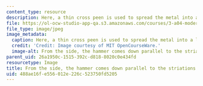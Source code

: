 ```yaml
---
content_type: resource
description: Here, a thin cross peen is used to spread the metal into a leaf shape.
file: https://ol-ocw-studio-app-qa.s3.amazonaws.com/courses/3-a04-modern-blacksmithing-and-physical-metallurgy-fall-2008/488ae16fe556012e226c523750fd5205_095.jpg
file_type: image/jpeg
image_metadata:
  caption: Here, a thin cross peen is used to spread the metal into a leaf shape.
  credit: 'Credit: Image courtesy of MIT OpenCourseWare.'
  image-alt: From the side, the hammer comes down parallel to the striations.
parent_uid: 26a1950c-1515-392c-d818-8020c0e434fd
resourcetype: Image
title: From the side, the hammer comes down parallel to the striations
uid: 488ae16f-e556-012e-226c-523750fd5205
---
```

